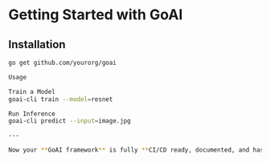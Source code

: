# Getting Started with GoAI

## **Installation**
```sh
go get github.com/yourorg/goai

Usage

Train a Model
goai-cli train --model=resnet

Run Inference
goai-cli predict --input=image.jpg

---

Now your **GoAI framework** is fully **CI/CD ready, documented, and has a CLI tool** for ease of use! 🚀 Let me know if you need any refinements!
